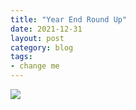 ```yaml
---
title: "Year End Round Up"
date: 2021-12-31
layout: post
category: blog
tags:
- change me
---
```



<!--more-->


 ![](/images/2021/)
